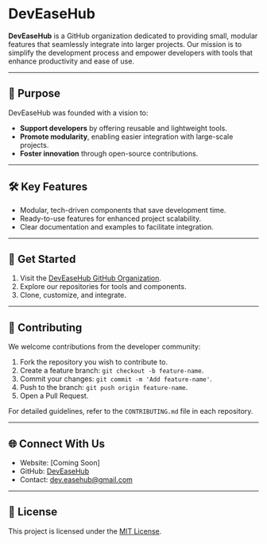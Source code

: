 # DevEaseHub

**DevEaseHub** is a GitHub organization dedicated to providing small, modular features that seamlessly integrate into larger projects. Our mission is to simplify the development process and empower developers with tools that enhance productivity and ease of use.

---

## 🚀 Purpose
DevEaseHub was founded with a vision to:
- **Support developers** by offering reusable and lightweight tools.
- **Promote modularity**, enabling easier integration with large-scale projects.
- **Foster innovation** through open-source contributions.

---

## 🛠️ Key Features
- Modular, tech-driven components that save development time.
- Ready-to-use features for enhanced project scalability.
- Clear documentation and examples to facilitate integration.

---

## 🔗 Get Started
1. Visit the [DevEaseHub GitHub Organization](https://github.com/DevEaseHub).
2. Explore our repositories for tools and components.
3. Clone, customize, and integrate.

---

## 🤝 Contributing
We welcome contributions from the developer community:
1. Fork the repository you wish to contribute to.
2. Create a feature branch: `git checkout -b feature-name`.
3. Commit your changes: `git commit -m 'Add feature-name'`.
4. Push to the branch: `git push origin feature-name`.
5. Open a Pull Request.

For detailed guidelines, refer to the `CONTRIBUTING.md` file in each repository.

---

## 🌐 Connect With Us
- Website: [Coming Soon]
- GitHub: [DevEaseHub](https://github.com/DevEaseHub)
- Contact: dev.easehub@gmail.com

---

## 📜 License
This project is licensed under the [MIT License](LICENSE).
